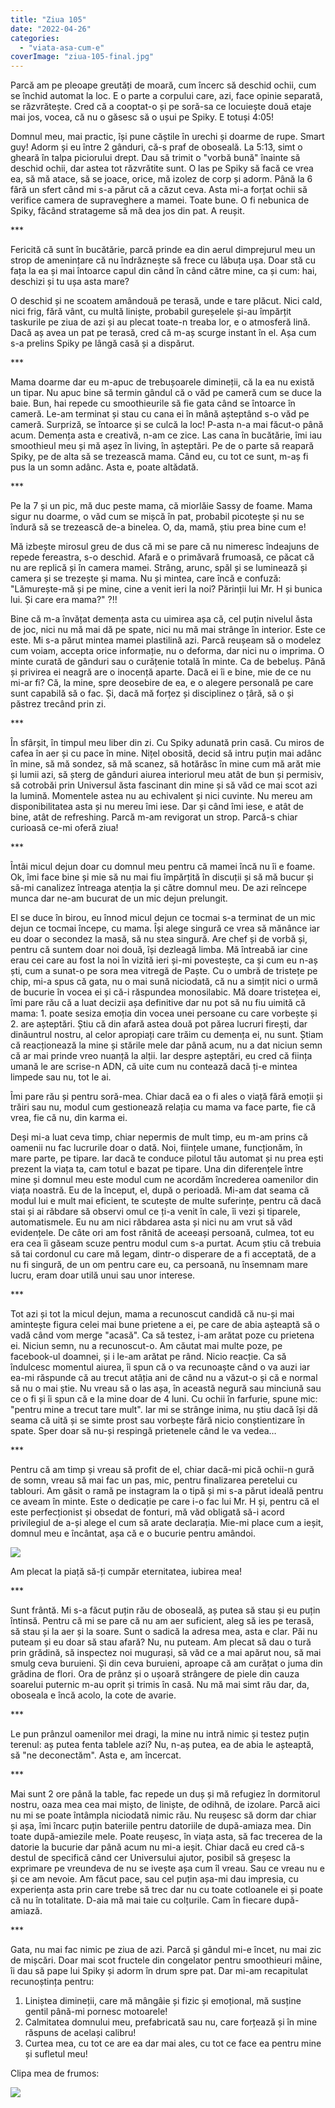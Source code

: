 ```yaml
---
title: "Ziua 105"
date: "2022-04-26"
categories: 
  - "viata-asa-cum-e"
coverImage: "ziua-105-final.jpg"
---
```


Parcă am pe pleoape greutăți de moară, cum încerc să deschid ochii, cum se închid automat la loc. E o parte a corpului care, azi, face opinie separată, se răzvrătește. Cred că a cooptat-o și pe soră-sa ce locuiește două etaje mai jos, vocea, că nu o găsesc să o ușui pe Spiky. E totuși 4:05!

Domnul meu, mai practic, își pune căștile în urechi și doarme de rupe. Smart guy! Adorm și eu între 2 gânduri, că-s praf de oboseală. La 5:13, simt o gheară în talpa piciorului drept. Dau să trimit o "vorbă bună" înainte să deschid ochii, dar astea tot răzvrătite sunt. O las pe Spiky să facă ce vrea ea, să mă atace, să se joace, orice, mă izolez de corp și adorm. Până la 6 fără un sfert când mi s-a părut că a căzut ceva. Asta mi-a forțat ochii să verifice camera de supraveghere a mamei. Toate bune. O fi nebunica de Spiky, făcând stratageme să mă dea jos din pat. A reușit.

\*\*\*

Fericită că sunt în bucătărie, parcă prinde ea din aerul dimprejurul meu un strop de amenințare că nu îndrăznește să frece cu lăbuța ușa. Doar stă cu fața la ea și mai întoarce capul din când în când către mine, ca și cum: hai, deschizi și tu ușa asta mare? 

O deschid și ne scoatem amândouă pe terasă, unde e tare plăcut. Nici cald, nici frig, fără vânt, cu multă liniște, probabil gureșelele și-au împărțit taskurile pe ziua de azi și au plecat toate-n treaba lor, e o atmosferă lină. Dacă aș avea un pat pe terasă, cred că m-aș scurge instant în el. Așa cum s-a prelins Spiky pe lângă casă și a dispărut.

\*\*\*

Mama doarme dar eu m-apuc de trebușoarele dimineții, că la ea nu există un tipar. Nu apuc bine să termin gândul că o văd pe cameră cum se duce la baie. Bun, hai repede cu smoothieurile să fie gata când se întoarce în cameră. Le-am terminat și stau cu cana ei în mână așteptând s-o văd pe cameră. Surpriză, se întoarce și se culcă la loc! P-asta n-a mai făcut-o până acum. Demența asta e creativă, n-am ce zice. Las cana în bucătărie, îmi iau smoothieul meu și mă așez în living, în așteptări. Pe de o parte să reapară Spiky, pe de alta să se trezească mama. Când eu, cu tot ce sunt, m-aș fi pus la un somn adânc. Asta e, poate altădată.

\*\*\*

Pe la 7 și un pic, mă duc peste mama, că miorlăie Sassy de foame. Mama sigur nu doarme, o văd cum se mișcă în pat, probabil picotește și nu se îndură să se trezească de-a binelea. O, da, mamă, știu prea bine cum e!

Mă izbește mirosul greu de dus că mi se pare că nu nimeresc îndeajuns de repede fereastra, s-o deschid. Afară e o primăvară frumoasă, ce păcat că nu are replică și în camera mamei. Strâng, arunc, spăl și se luminează și camera și se trezește și mama. Nu și mintea, care încă e confuză: "Lămurește-mă și pe mine, cine a venit ieri la noi? Părinții lui Mr. H și bunica lui. Și care era mama?" ?!! 

Bine că m-a învățat demența asta cu uimirea așa că, cel puțin nivelul ăsta de joc, nici nu mă mai dă pe spate, nici nu mă mai strânge în interior. Este ce este. Mi s-a părut mintea mamei plastilină azi. Parcă reușeam să o modelez cum voiam, accepta orice informație, nu o deforma, dar nici nu o imprima. O minte curată de gânduri sau o curățenie totală în minte. Ca de bebeluș. Până și privirea ei neagră are o inocență aparte. Dacă ei îi e bine, mie de ce nu mi-ar fi? Că, la mine, spre deosebire de ea, e o alegere personală pe care sunt capabilă să o fac. Și, dacă mă forțez și disciplinez o țâră, să o și păstrez trecând prin zi.

\*\*\*

În sfârșit, în timpul meu liber din zi. Cu Spiky adunată prin casă. Cu miros de cafea în aer și cu pace în mine. Nițel obosită, decid să intru puțin mai adânc în mine, să mă sondez, să mă scanez, să hotărăsc în mine cum mă arăt mie și lumii azi, să șterg de gânduri aiurea interiorul meu atât de bun și permisiv, să cotrobăi prin Universul ăsta fascinant din mine și să văd ce mai scot azi la lumină. Momentele astea nu au echivalent și nici cuvinte. Nu mereu am disponibilitatea asta și nu mereu îmi iese. Dar și când îmi iese, e atât de bine, atât de refreshing. Parcă m-am revigorat un strop. Parcă-s chiar curioasă ce-mi oferă ziua!

\*\*\*

Întâi micul dejun doar cu domnul meu pentru că mamei încă nu îi e foame. Ok, îmi face bine și mie să nu mai fiu împărțită în discuții și să mă bucur și să-mi canalizez întreaga atenția la și către domnul meu. De azi reîncepe munca dar ne-am bucurat de un mic dejun prelungit.

El se duce în birou, eu înnod micul dejun ce tocmai s-a terminat de un mic dejun ce tocmai începe, cu mama. Își alege singură ce vrea să mănânce iar eu doar o secondez la masă, să nu stea singură. Are chef și de vorbă și, pentru că suntem doar noi două, își dezleagă limba. Mă întreabă iar cine erau cei care au fost la noi în vizită ieri și-mi povestește, ca și cum eu n-aș ști, cum a sunat-o pe sora mea vitregă de Paște. Cu o umbră de tristețe pe chip, mi-a spus că gata, nu o mai sună niciodată, că nu a simțit nici o urmă de bucurie în vocea ei și că-i răspundea monosilabic. Mă doare tristețea ei, îmi pare rău că a luat decizii așa definitive dar nu pot să nu fiu uimită că mama: 1. poate sesiza emoția din vocea unei persoane cu care vorbește și 2. are așteptări. Știu că din afară astea două pot părea lucruri firești, dar dinăuntrul nostru, al celor apropiați care trăim cu demența ei, nu sunt. Știam că reacționează la mine și stările mele dar până acum, nu a dat niciun semn că ar mai prinde vreo nuanță la alții. Iar despre așteptări, eu cred că ființa umană le are scrise-n ADN, că uite cum nu contează dacă ți-e mintea limpede sau nu, tot le ai.

Îmi pare rău și pentru soră-mea. Chiar dacă ea o fi ales o viață fără emoții și trăiri sau nu, modul cum gestionează relația cu mama va face parte, fie că vrea, fie că nu, din karma ei. 

Deși mi-a luat ceva timp, chiar nepermis de mult timp, eu m-am prins că oamenii nu fac lucrurile doar o dată. Noi, ființele umane, funcționăm, în mare parte, pe tipare. Iar dacă te conduce pilotul tău automat și nu prea ești prezent la viața ta, cam totul e bazat pe tipare. Una din diferențele între mine și domnul meu este modul cum ne acordăm încrederea oamenilor din viața noastră. Eu de la început, el, după o perioadă. Mi-am dat seama că modul lui e mult mai eficient, te scutește de multe suferințe, pentru că dacă stai și ai răbdare să observi omul ce ți-a venit în cale, îi vezi și tiparele, automatismele. Eu nu am nici răbdarea asta și nici nu am vrut să văd evidențele. De câte ori am fost rănită de aceeași persoană, culmea, tot eu era cea îi găseam scuze pentru modul cum s-a purtat. Acum știu că trebuia să tai cordonul cu care mă legam, dintr-o disperare de a fi acceptată, de a nu fi singură, de un om pentru care eu, ca persoană, nu însemnam mare lucru, eram doar utilă unui sau unor interese.

\*\*\*

Tot azi și tot la micul dejun, mama a recunoscut candidă că nu-și mai amintește figura celei mai bune prietene a ei, pe care de abia așteaptă să o vadă când vom merge "acasă". Ca să testez, i-am arătat poze cu prietena ei. Niciun semn, nu a recunoscut-o. Am căutat mai multe poze, pe facebook-ul doamnei, și i le-am arătat pe rând. Nicio reacție. Ca să îndulcesc momentul aiurea, îi spun că o va recunoaște când o va auzi iar ea-mi răspunde că au trecut atâția ani de când nu a văzut-o și că e normal să nu o mai știe. Nu vreau să o las așa, în această negură sau minciună sau ce o fi și îi spun că e la mine doar de 4 luni. Cu ochii în farfurie, spune mic: "pentru mine a trecut tare mult". Iar mi se strânge inima, nu știu dacă își dă seama că uită și se simte prost sau vorbește fără nicio conștientizare în spate. Sper doar să nu-și respingă prietenele când le va vedea…

\*\*\*

Pentru că am timp și vreau să profit de el, chiar dacă-mi pică ochii-n gură de somn, vreau să mai fac un pas, mic, pentru finalizarea peretelui cu tablouri. Am găsit o ramă pe instagram la o tipă și mi s-a părut ideală pentru ce aveam în minte. Este o dedicație pe care i-o fac lui Mr. H și, pentru că el este perfecționist și obsedat de fonturi, mă văd obligată să-i acord privilegiul de a-și alege el cum să arate declarația. Mie-mi place cum a ieșit, domnul meu e încântat, așa că e o bucurie pentru amândoi.

![](images/ziua-105-1024x576.jpeg)

Am plecat la piață să-ți cumpăr eternitatea, iubirea mea!

\*\*\*

Sunt frântă. Mi s-a făcut puțin rău de oboseală, aș putea să stau și eu puțin întinsă. Pentru că mi se pare că nu am aer suficient, aleg să ies pe terasă, să stau și la aer și la soare. Sunt o sadică la adresa mea, asta e clar. Păi nu puteam și eu doar să stau afară? Nu, nu puteam. Am plecat să dau o tură prin grădină, să inspectez noi mugurași, să văd ce a mai apărut nou, să mai smulg ceva buruieni. Și din ceva buruieni, aproape că am curățat o juma din grădina de flori. Ora de prânz și o ușoară strângere de piele din cauza soarelui puternic m-au oprit și trimis în casă. Nu mă mai simt rău dar, da, oboseala e încă acolo, la cote de avarie.

\*\*\*

Le pun prânzul oamenilor mei dragi, la mine nu intră nimic și testez puțin terenul: aș putea fenta tablele azi? Nu, n-aș putea, ea de abia le așteaptă, să "ne deconectăm". Asta e, am încercat.

\*\*\*

Mai sunt 2 ore până la table, fac repede un duș și mă refugiez în dormitorul nostru, oaza mea cea mai mișto, de liniște, de odihnă, de izolare. Parcă aici nu mi se poate întâmpla niciodată nimic rău. Nu reușesc să dorm dar chiar și așa, îmi încarc puțin bateriile pentru datoriile de după-amiaza mea. Din toate după-amiezile mele. Poate reușesc, în viața asta, să fac trecerea de la datorie la bucurie dar până acum nu mi-a ieșit. Chiar dacă eu cred că-s destul de specifică când cer Universului ajutor, posibil să greșesc la exprimare pe vreundeva de nu se ivește așa cum îl vreau. Sau ce vreau nu e și ce am nevoie. Am făcut pace, sau cel puțin așa-mi dau impresia, cu experiența asta prin care trebe să trec dar nu cu toate cotloanele ei și poate că nu în totalitate. D-aia mă mai taie cu colțurile. Cam în fiecare după-amiază.

\*\*\*

Gata, nu mai fac nimic pe ziua de azi. Parcă și gândul mi-e încet, nu mai zic de mișcări. Doar mai scot fructele din congelator pentru smoothieuri mâine, îi dau să pape lui Spiky și adorm în drum spre pat. Dar mi-am recapitulat recunoștința pentru:

1. Liniștea dimineții, care mă mângâie și fizic și emoțional, mă susține gentil până-mi pornesc motoarele!
2. Calmitatea domnului meu, prefabricată sau nu, care forțează și în mine răspuns de același calibru!
3. Curtea mea, cu tot ce are ea dar mai ales, cu tot ce face ea pentru mine și sufletul meu!

Clipa mea de frumos:

![](images/handle.jpeg)
